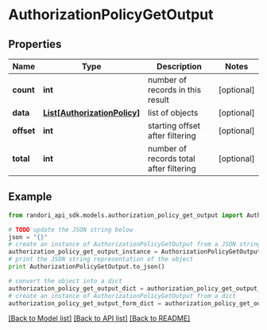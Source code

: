 # AuthorizationPolicyGetOutput


## Properties

Name | Type | Description | Notes
------------ | ------------- | ------------- | -------------
**count** | **int** | number of records in this result | [optional] 
**data** | [**List[AuthorizationPolicy]**](AuthorizationPolicy.md) | list of objects | [optional] 
**offset** | **int** | starting offset after filtering | [optional] 
**total** | **int** | number of records total after filtering | [optional] 

## Example

```python
from randori_api_sdk.models.authorization_policy_get_output import AuthorizationPolicyGetOutput

# TODO update the JSON string below
json = "{}"
# create an instance of AuthorizationPolicyGetOutput from a JSON string
authorization_policy_get_output_instance = AuthorizationPolicyGetOutput.from_json(json)
# print the JSON string representation of the object
print AuthorizationPolicyGetOutput.to_json()

# convert the object into a dict
authorization_policy_get_output_dict = authorization_policy_get_output_instance.to_dict()
# create an instance of AuthorizationPolicyGetOutput from a dict
authorization_policy_get_output_form_dict = authorization_policy_get_output.from_dict(authorization_policy_get_output_dict)
```
[[Back to Model list]](../README.md#documentation-for-models) [[Back to API list]](../README.md#documentation-for-api-endpoints) [[Back to README]](../README.md)


